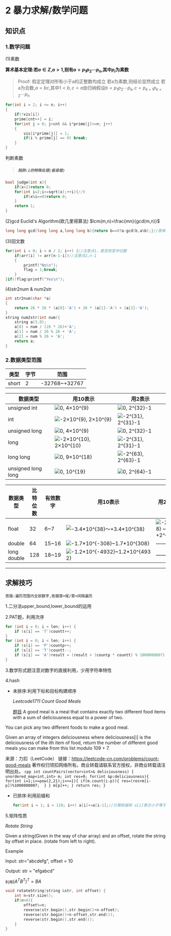 # 2 暴力求解/数学问题
## 知识点
### 1.数学问题

(1)素数

**算术基本定理:若$a\in Z$,$a\gt 1$,则有$a=p_1p_2\cdots p_n$,其中$p_i$为素数**
>Proof:
>假定定理对所有小于a的正整数均成立 若a为素数,则结论显然成立 若a为合数,$a=bc$,其中$1\lt b,c\lt a$由归纳假设$b=p_1p_2\cdots p_k,c=p_{k+1}p_{k+2}\cdots p_n$

```cpp
for(int i = 2; i <= n; i++)
{
	if(!vis[i])
	prime[cnt++] = i;
	for(int j = 0; j<cnt && i*prime[j]<=n; j++)
	{
		vis[i*prime[j]] = 1;
		if(i % prime[j] == 0) break;
	}
}
```
判断素数
>##### `陷阱:1的特殊处理(极易错)`
```cpp
bool judge(int x){
	if(x<2)return 0;
    for(int i=2;i<=sqrt(x);++i){//9
        if(x%i==0)return 0;
    }
    return 1;
}
```
(2)gcd
Euclid's Algorithm(欧几里得算法)
$lcm(m,n)=\frac{mn}{gcd(m,n)}$
```cpp
long long gcd(long long a,long long b){return b==0?a:gcd(b,a%b);}//原来a>b现调换
```
(3)回文数
```cpp
for(int i = 0; i < n / 2; i++) {//注意点1，是否改变中位数
	if(arr[i] != arr[n-1-i])//注意点2,n-1
	{         
		printf("No\n");            
		flag = 1;break;        
	}    
}if(!flag)printf("Yes\n");
```
(4)str2num & num2str
```cpp
int str2num(char *a)
{
    return 26 * 26 * (a[0]-'A') + 26 * (a[1]-'A') + (a[2]-'A');
}
string num2str(int num){
    string a(3,0);
    a[0] = num / (26 * 26)+'A';
    a[1] = num / 26 % 26 + 'A';
    a[2] = num % 26 + 'A';
    return a;
}
```
### 2.数据类型范围
|类型|字节|范围|
|-|-|-|
|short|2|-32768~+32767|


<html>
<table>
<thead>
<tr>
<th>数据类型</th>
<th>用10表示</th>
<th>用2表示</th>
</tr>
</thead>
<tbody>
<tr>
<td>unsigned int</td>
<td><img class="math-inline" src="https://math.jianshu.com/math?formula=0%2C%204%C3%9710%5E%7B9%7D" alt="0, 4×10^{9}" mathimg="1"></td>
<td><img class="math-inline" src="https://math.jianshu.com/math?formula=0%2C%202%5E%7B32%7D-1" alt="0, 2^{32}-1" mathimg="1"></td>
</tr>
<tr>
<td>int</td>
<td><img class="math-inline" src="https://math.jianshu.com/math?formula=-2%C3%9710%5E%7B9%7D%2C%202%C3%9710%5E%7B9%7D" alt="-2×10^{9}, 2×10^{9}" mathimg="1"></td>
<td><img class="math-inline" src="https://math.jianshu.com/math?formula=-2%5E%7B31%7D%2C%202%5E%7B31%7D-1" alt="-2^{31}, 2^{31}-1" mathimg="1"></td>
</tr>
<tr>
<td>unsigned long</td>
<td><img class="math-inline" src="https://math.jianshu.com/math?formula=0%2C%204%C3%9710%5E%7B9%7D" alt="0, 4×10^{9}" mathimg="1"></td>
<td><img class="math-inline" src="https://math.jianshu.com/math?formula=0%2C%202%5E%7B32%7D-1" alt="0, 2^{32}-1" mathimg="1"></td>
</tr>
<tr>
<td>long</td>
<td><img class="math-inline" src="https://math.jianshu.com/math?formula=-2%C3%9710%5E%7B10%7D%2C%202%C3%9710%5E%7B10%7D" alt="-2×10^{10}, 2×10^{10}" mathimg="1"></td>
<td><img class="math-inline" src="https://math.jianshu.com/math?formula=-2%5E%7B31%7D%2C%202%5E%7B31%7D-1" alt="-2^{31}, 2^{31}-1" mathimg="1"></td>
</tr>
<tr>
<td>long long</td>
<td><img class="math-inline" src="https://math.jianshu.com/math?formula=0%2C%209%C3%9710%5E%7B18%7D" alt="0, 9×10^{18}" mathimg="1"></td>
<td><img class="math-inline" src="https://math.jianshu.com/math?formula=-2%5E%7B63%7D%2C%202%5E%7B63%7D-1" alt="-2^{63}, 2^{63}-1" mathimg="1"></td>
</tr>
<tr>
<td>unsigned long long</td>
<td><img class="math-inline" src="https://math.jianshu.com/math?formula=0%2C%2010%5E%7B19%7D" alt="0, 10^{19}" mathimg="1"></td>
<td><img class="math-inline" src="https://math.jianshu.com/math?formula=0%2C%202%5E%7B64%7D-1" alt="0, 2^{64}-1" mathimg="1"></td>
</tr>
</tbody>
</table>
<table>
<thead>
<tr>
<th>数据类型</th>
<th>比特位数</th>
<th>有效数字</th>
<th>用10表示</th>
<th>用2表示</th>
</tr>
</thead>
<tbody>
<tr>
<td>float</td>
<td>32</td>
<td>6~7</td>
<td><img class="math-inline" src="https://math.jianshu.com/math?formula=-3.4*10%5E%7B38%7D%EF%BD%9E%2B3.4*10%5E%7B38%7D" alt="-3.4*10^{38}～+3.4*10^{38}" mathimg="1"></td>
<td><img class="math-inline" src="https://math.jianshu.com/math?formula=-2%5E%7B128%7D%20~%20%2B2%5E%7B128%7D" alt="-2^{128} ~ +2^{128}" mathimg="1"></td>
</tr>
<tr>
<td>double</td>
<td>64</td>
<td>15~16</td>
<td><img class="math-inline" src="https://math.jianshu.com/math?formula=-1.7*10%5E%7B-308%7D~1.7*10%5E%7B308%7D" alt="-1.7*10^{-308}~1.7*10^{308}" mathimg="1"></td>
<td>——</td>
</tr>
<tr>
<td>long double</td>
<td>128</td>
<td>18~19</td>
<td><img class="math-inline" src="https://math.jianshu.com/math?formula=-1.2*10%5E%7B-4932%7D~1.2*10%5E%7B4932%7D" alt="-1.2*10^{-4932}~1.2*10^{4932}" mathimg="1"></td>
<td>——</td>
</tr>
</tbody>
</table>
</html>

---
## 求解技巧
`思路:遍历范围内全部数字,依据首+尾/首+间隔遍历`

1.二分法upper_bound,lower_bound的运用

2.PAT题，利用次序
```cpp
for (int i = 0; i < len; i++) {
	if (s[i] == 'T')countt++;
}
for (int i = 0; i < len; i++) {
	if (s[i] == 'P')countp++;
	if (s[i] == 'T')countt--;
	if (s[i] == 'A')result = (result + (countp * countt) % 1000000007) % 1000000007;
}
```
3.数学形式题注意对数字的直接利用，少用字符串特性

4.hash

- 未排序:利用下标和目标构建顺序

    *Leetcode1711 Count Good Meals*

    [题目](https://leetcode-cn.com/problems/count-good-meals/)
    A good meal is a meal that contains exactly two different food items with a sum of deliciousness equal to a power of two.

You can pick any two different foods to make a good meal.

Given an array of integers deliciousness where deliciousness[i] is the deliciousness of the i​​​​​​th​​​​​​​​ item of food, return the number of different good meals you can make from this list modulo 109 + 7.

来源：力扣（LeetCode）
链接：https://leetcode-cn.com/problems/count-good-meals
著作权归领扣网络所有。商业转载请联系官方授权，非商业转载请注明出处。
    ```cpp
    int countPairs(vector<int>& deliciousness) {
        unordered_map<int,int> m;
        int res=0;
        for(int &p:deliciousness){
            for(int i=1;i<=pow(2,21);i<<=1){
                if(m.count(i-p)){
                    res=(res+m[i-p])%1000000007; 
                }
            }
            m[p]++;
        }
        return res;
    }
    ```
- 已排序:利用前缀和
    ```cpp
    for(int i = 1; i < 110; i++) a[i]+=a[i-1];//计算前缀和 a[i]表示小于等于i的数字有几个
    ```
5.矩阵性质

*Rotate String*

Given a string(Given in the way of char array) and an offset, rotate the string by offset in place. (rotate from left to right).

Example

Input: str="abcdefg", offset = 10

Output: str = "efgabcd"	

`利用`$(A^TB^T)^T=BA$

```cpp
void rotateString(string &str, int offset) {
    int n=str.size();
    if(n>0){
        offset%=n;
        reverse(str.begin(),str.begin()+n-offset);
        reverse(str.begin()+n-offset,str.end());
        reverse(str.begin(),str.end());
    }
}
```
